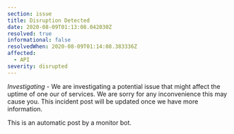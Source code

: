 ```yaml
---
section: issue
title: Disruption Detected
date: 2020-08-09T01:13:08.042030Z
resolved: true
informational: false
resolvedWhen: 2020-08-09T01:14:08.383336Z
affected:
  - API
severity: disrupted
---
```

*Investigating* - We are investigating a potential issue that might affect the uptime of one our of services. We are sorry for any inconvenience this may cause you. This incident post will be updated once we have more information.

This is an automatic post by a monitor bot.
        